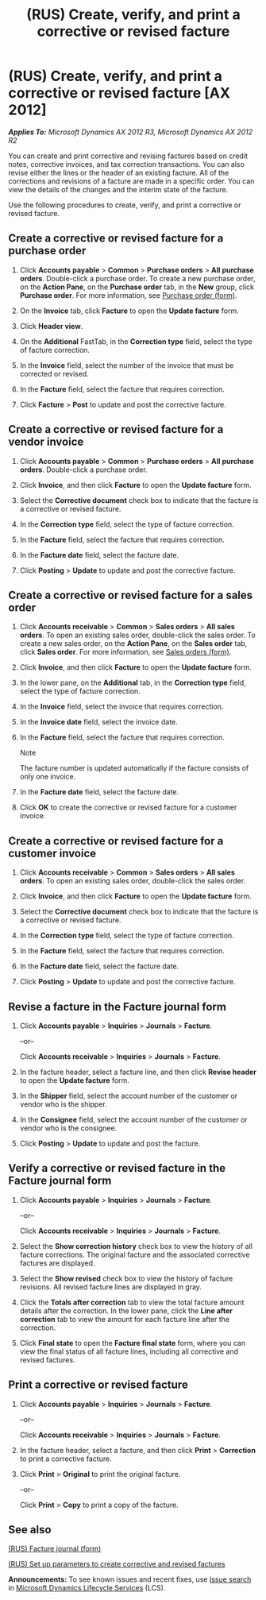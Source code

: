 ﻿---
title: (RUS) Create, verify, and print a corrective or revised facture
TOCTitle: (RUS) Create, verify, and print a corrective or revised facture
ms:assetid: c40dddc1-3316-496b-acfc-b7483b45f76a
ms:mtpsurl: https://technet.microsoft.com/en-us/library/JJ923587(v=AX.60)
ms:contentKeyID: 52075430
ms.date: 04/18/2014
mtps_version: v=AX.60
---

# (RUS) Create, verify, and print a corrective or revised facture [AX 2012]


_**Applies To:** Microsoft Dynamics AX 2012 R3, Microsoft Dynamics AX 2012 R2_

You can create and print corrective and revising factures based on credit notes, corrective invoices, and tax correction transactions. You can also revise either the lines or the header of an existing facture. All of the corrections and revisions of a facture are made in a specific order. You can view the details of the changes and the interim state of the facture.

Use the following procedures to create, verify, and print a corrective or revised facture.

## Create a corrective or revised facture for a purchase order

1.  Click **Accounts payable** \> **Common** \> **Purchase orders** \> **All purchase orders**. Double-click a purchase order. To create a new purchase order, on the **Action Pane**, on the **Purchase order** tab, in the **New** group, click **Purchase order**. For more information, see [Purchase order (form)](https://technet.microsoft.com/en-us/library/aa557983\(v=ax.60\)).

2.  On the **Invoice** tab, click **Facture** to open the **Update facture** form.

3.  Click **Header view**.

4.  On the **Additional** FastTab, in the **Correction type** field, select the type of facture correction.

5.  In the **Invoice** field, select the number of the invoice that must be corrected or revised.

6.  In the **Facture** field, select the facture that requires correction.

7.  Click **Facture** \> **Post** to update and post the corrective facture.

## Create a corrective or revised facture for a vendor invoice

1.  Click **Accounts payable** \> **Common** \> **Purchase orders** \> **All purchase orders**. Double-click a purchase order.

2.  Click **Invoice**, and then click **Facture** to open the **Update facture** form.

3.  Select the **Corrective document** check box to indicate that the facture is a corrective or revised facture.

4.  In the **Correction type** field, select the type of facture correction.

5.  In the **Facture** field, select the facture that requires correction.

6.  In the **Facture date** field, select the facture date.

7.  Click **Posting** \> **Update** to update and post the corrective facture.

## Create a corrective or revised facture for a sales order

1.  Click **Accounts receivable** \> **Common** \> **Sales orders** \> **All sales orders**. To open an existing sales order, double-click the sales order. To create a new sales order, on the **Action Pane**, on the **Sales order** tab, click **Sales order**. For more information, see [Sales orders (form)](https://technet.microsoft.com/en-us/library/aa585863\(v=ax.60\)).

2.  Click **Invoice**, and then click **Facture** to open the **Update facture** form.

3.  In the lower pane, on the **Additional** tab, in the **Correction type** field, select the type of facture correction.

4.  In the **Invoice** field, select the invoice that requires correction.

5.  In the **Invoice date** field, select the invoice date.

6.  In the **Facture** field, select the facture that requires correction.
    

    > [!NOTE]
    > <P>The facture number is updated automatically if the facture consists of only one invoice.</P>



7.  In the **Facture date** field, select the facture date.

8.  Click **OK** to create the corrective or revised facture for a customer invoice.

## Create a corrective or revised facture for a customer invoice

1.  Click **Accounts receivable** \> **Common** \> **Sales orders** \> **All sales orders**. To open an existing sales order, double-click the sales order.

2.  Click **Invoice**, and then click **Facture** to open the **Update facture** form.

3.  Select the **Corrective document** check box to indicate that the facture is a corrective or revised facture.

4.  In the **Correction type** field, select the type of facture correction.

5.  In the **Facture** field, select the facture that requires correction.

6.  In the **Facture date** field, select the facture date.

7.  Click **Posting** \> **Update** to update and post the corrective facture.

## Revise a facture in the Facture journal form

1.  Click **Accounts payable** \> **Inquiries** \> **Journals** \> **Facture**.
    
    –or–
    
    Click **Accounts receivable** \> **Inquiries** \> **Journals** \> **Facture**.

2.  In the facture header, select a facture line, and then click **Revise header** to open the **Update facture** form.

3.  In the **Shipper** field, select the account number of the customer or vendor who is the shipper.

4.  In the **Consignee** field, select the account number of the customer or vendor who is the consignee.

5.  Click **Posting** \> **Update** to update and post the facture.

## Verify a corrective or revised facture in the Facture journal form

1.  Click **Accounts payable** \> **Inquiries** \> **Journals** \> **Facture**.
    
    –or–
    
    Click **Accounts receivable** \> **Inquiries** \> **Journals** \> **Facture**.

2.  Select the **Show correction history** check box to view the history of all facture corrections. The original facture and the associated corrective factures are displayed.

3.  Select the **Show revised** check box to view the history of facture revisions. All revised facture lines are displayed in gray.

4.  Click the **Totals after correction** tab to view the total facture amount details after the correction. In the lower pane, click the **Line after correction** tab to view the amount for each facture line after the correction.

5.  Click **Final state** to open the **Facture final state** form, where you can view the final status of all facture lines, including all corrective and revised factures.

## Print a corrective or revised facture

1.  Click **Accounts payable** \> **Inquiries** \> **Journals** \> **Facture**.
    
    –or–
    
    Click **Accounts receivable** \> **Inquiries** \> **Journals** \> **Facture**.

2.  In the facture header, select a facture, and then click **Print** \> **Correction** to print a corrective facture.

3.  Click **Print** \> **Original** to print the original facture.
    
    –or–
    
    Click **Print** \> **Copy** to print a copy of the facture.

## See also

[(RUS) Facture journal (form)](https://technet.microsoft.com/en-us/library/jj923567\(v=ax.60\))

[(RUS) Set up parameters to create corrective and revised factures](rus-set-up-parameters-to-create-corrective-and-revised-factures.md)

  
**Announcements:** To see known issues and recent fixes, use [Issue search](http://go.microsoft.com/fwlink/?linkid=389258) in [Microsoft Dynamics Lifecycle Services](http://go.microsoft.com/fwlink/?linkid=306505) (LCS).

